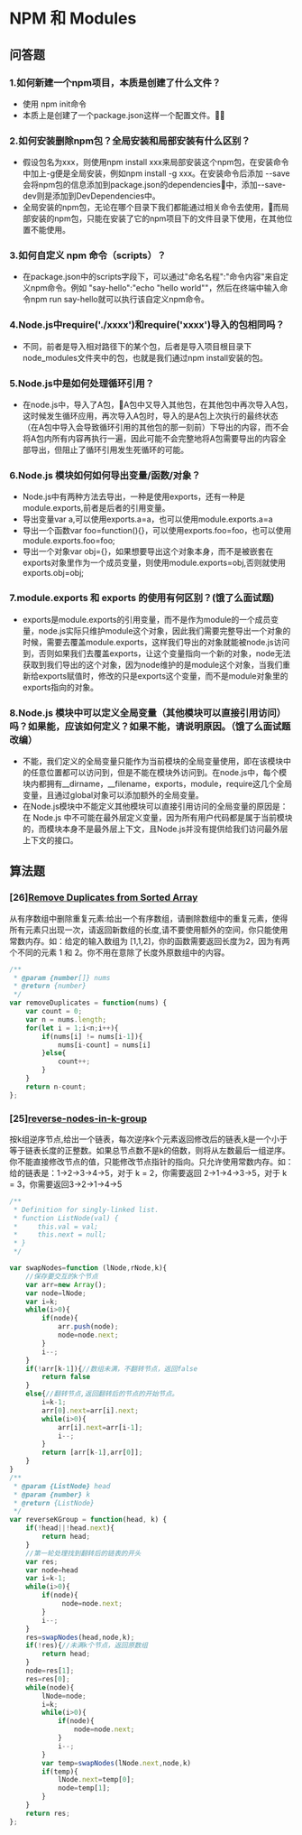 # NPM 和 Modules

## 问答题

### 1.如何新建一个npm项目，本质是创建了什么文件？

- 使用 npm init命令
- 本质上是创建了一个package.json这样一个配置文件。

### 2.如何安装删除npm包？全局安装和局部安装有什么区别？

- 假设包名为xxx，则使用npm install xxx来局部安装这个npm包，在安装命令中加上-g便是全局安装，例如npm install -g xxx。在安装命令后添加 --save会将npm包的信息添加到package.json的dependencies中，添加--save-dev则是添加到DevDependencies中。
- 全局安装的npm包，无论在哪个目录下我们都能通过相关命令去使用，而局部安装的npm包，只能在安装了它的npm项目下的文件目录下使用，在其他位置不能使用。

### 3.如何自定义 npm 命令（scripts）？

- 在package.json中的scripts字段下，可以通过"命名名程":"命令内容"来自定义npm命令。例如 "say-hello":"echo \"hello world\""，然后在终端中输入命令npm run say-hello就可以执行该自定义npm命令。

### 4.Node.js中require('./xxxx')和require('xxxx')导入的包相同吗？

- 不同，前者是导入相对路径下的某个包，后者是导入项目根目录下node_modules文件夹中的包，也就是我们通过npm install安装的包。

### 5.Node.js中是如何处理循环引用？

- 在node.js中，导入了A包，A包中又导入其他包，在其他包中再次导入A包，这时候发生循环应用，再次导入A包时，导入的是A包上次执行的最终状态（在A包中导入会导致循环引用的其他包的那一刻前）下导出的内容，而不会将A包内所有内容再执行一遍，因此可能不会完整地将A包需要导出的内容全部导出，但阻止了循环引用发生死循环的可能。

### 6.Node.js 模块如何如何导出变量/函数/对象？

- Node.js中有两种方法去导出，一种是使用exports，还有一种是module.exports,前者是后者的引用变量。
- 导出变量var a,可以使用exports.a=a，也可以使用module.exports.a=a
- 导出一个函数var foo=function(){}，可以使用exports.foo=foo，也可以使用module.exports.foo=foo;
- 导出一个对象var obj={}，如果想要导出这个对象本身，而不是被嵌套在exports对象里作为一个成员变量，则使用module.exports=obj,否则就使用exports.obj=obj;

### 7.module.exports 和 exports 的使用有何区别？(饿了么面试题)

- exports是module.exports的引用变量，而不是作为module的一个成员变量，node.js实际只维护module这个对象，因此我们需要完整导出一个对象的时候，需要去覆盖module.exports，这样我们导出的对象就能被node.js访问到，否则如果我们去覆盖exports，让这个变量指向一个新的对象，node无法获取到我们导出的这个对象，因为node维护的是module这个对象，当我们重新给exports赋值时，修改的只是exports这个变量，而不是module对象里的exports指向的对象。

### 8.Node.js 模块中可以定义全局变量（其他模块可以直接引用访问）吗？如果能，应该如何定义？如果不能，请说明原因。（饿了么面试题改编）

- 不能，我们定义的全局变量只能作为当前模块的全局变量使用，即在该模块中的任意位置都可以访问到，但是不能在模块外访问到。在node.js中，每个模块内都拥有__dirname，__filename，exports，module，require这几个全局变量，且通过global对象可以添加额外的全局变量。
- 在Node.js模块中不能定义其他模块可以直接引用访问的全局变量的原因是：在 Node.js 中不可能在最外层定义变量，因为所有用户代码都是属于当前模块的，而模块本身不是最外层上下文，且Node.js并没有提供给我们访问最外层上下文的接口。

## 算法题

### [26][Remove Duplicates from Sorted Array](https://leetcode-cn.com/problems/remove-duplicates-from-sorted-array/)

从有序数组中删除重复元素:给出一个有序数组，请删除数组中的重复元素，使得所有元素只出现一次，请返回新数组的长度,请不要使用额外的空间，你只能使用常数内存。如：给定的输入数组为 [1,1,2]，你的函数需要返回长度为2，因为有两个不同的元素 1 和 2。你不用在意除了长度外原数组中的内容。

```js
/**
 * @param {number[]} nums
 * @return {number}
 */
var removeDuplicates = function(nums) {
    var count = 0;
    var n = nums.length;
    for(let i = 1;i<n;i++){
        if(nums[i] != nums[i-1]){
            nums[i-count] = nums[i]
        }else{
            count++;
        }
    }
    return n-count;
};
```

### [25][reverse-nodes-in-k-group](https://leetcode-cn.com/problems/reverse-nodes-in-k-group/)

按k组逆序节点,给出一个链表，每次逆序k个元素返回修改后的链表,k是一个小于等于链表长度的正整数。如果总节点数不是k的倍数，则将从左数最后一组逆序。你不能直接修改节点的值，只能修改节点指针的指向。只允许使用常数内存。如：给的链表是：1->2->3->4->5，对于 k = 2，你需要返回 2->1->4->3->5，对于 k = 3，你需要返回3->2->1->4->5

```js
/**
 * Definition for singly-linked list.
 * function ListNode(val) {
 *     this.val = val;
 *     this.next = null;
 * }
 */

var swapNodes=function (lNode,rNode,k){
    //保存要交互的k个节点
    var arr=new Array();
    var node=lNode;
    var i=k;
    while(i>0){
        if(node){
            arr.push(node);
            node=node.next;
        }
        i--;
    }
    if(!arr[k-1]){//数组未满，不翻转节点，返回false
        return false
    }
    else{//翻转节点,返回翻转后的节点的开始节点。
        i=k-1;
        arr[0].next=arr[i].next;
        while(i>0){
            arr[i].next=arr[i-1];
            i--;
        }
        return [arr[k-1],arr[0]];
    }    
}
/**
 * @param {ListNode} head
 * @param {number} k
 * @return {ListNode}
 */
var reverseKGroup = function(head, k) {
    if(!head||!head.next){
        return head;
    }
    //第一轮处理找到翻转后的链表的开头
    var res;
    var node=head
    var i=k-1;
    while(i>0){
        if(node){
             node=node.next;
        }
        i--;
    }
    res=swapNodes(head,node,k);
    if(!res){//未满k个节点，返回原数组
        return head;
    }
    node=res[1];
    res=res[0];
    while(node){
        lNode=node;
        i=k;
        while(i>0){
            if(node){
                node=node.next;
            }
            i--;
        }
        var temp=swapNodes(lNode.next,node,k)
        if(temp){
            lNode.next=temp[0];
            node=temp[1];
        }
    }
    return res;
};
```
